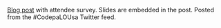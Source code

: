 [Blog post](http://mitchelsellers.com/blogs/2013/04/27/code-palousa-2013-presentation-materials.aspx) with attendee survey. Slides are embedded in the post. Posted from the #CodepaLOUsa Twitter feed.